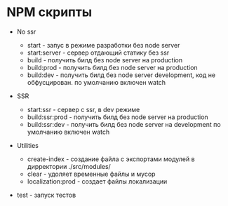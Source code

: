 # NPM скрипты

* No ssr
  * start - запус в режиме разработки без node server
  * start:server - сервер отдающий статику без ssr
  * build - получить билд без node server на production
  * build:prod - получить билд без node server на production
  * build:dev - получить билд без node server development, код не обфусцирован. по умолчанию включен watch

* SSR
  * start:ssr - сервер с ssr, в dev режиме
  * build:ssr:prod - получить билд без node server на production
  * build:ssr:dev - получить билд без node server на development по умолчанию включен watch
  
* Utilities
    * create-index - создание файла с экспортами модулей в дирректории ./src/modules/   
    * clear - удоляет временные файлы и мусор
    * localization:prod - создает файлы локализации  


* test - запуск тестов



